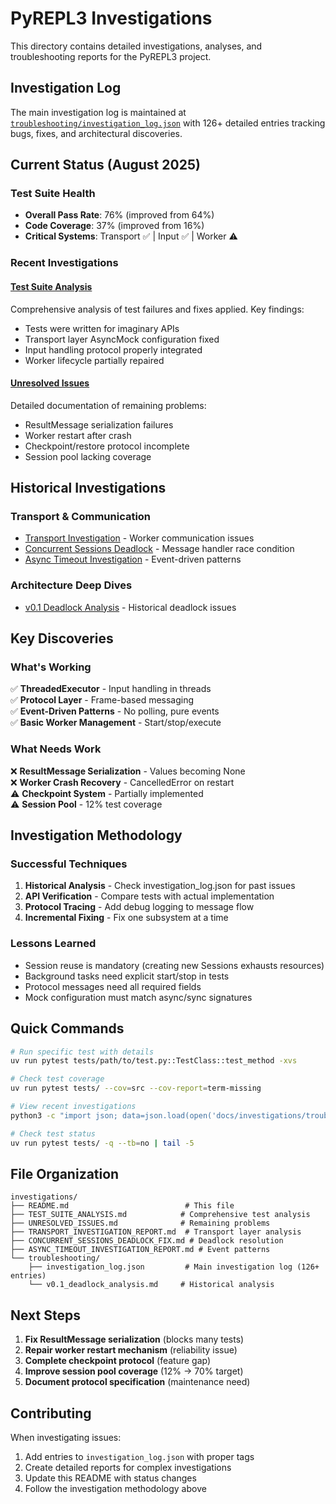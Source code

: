 # PyREPL3 Investigations

This directory contains detailed investigations, analyses, and troubleshooting reports for the PyREPL3 project.

## Investigation Log

The main investigation log is maintained at [`troubleshooting/investigation_log.json`](troubleshooting/investigation_log.json) with 126+ detailed entries tracking bugs, fixes, and architectural discoveries.

## Current Status (August 2025)

### Test Suite Health
- **Overall Pass Rate**: 76% (improved from 64%)
- **Code Coverage**: 37% (improved from 16%)
- **Critical Systems**: Transport ✅ | Input ✅ | Worker ⚠️

### Recent Investigations

#### [Test Suite Analysis](TEST_SUITE_ANALYSIS.md)
Comprehensive analysis of test failures and fixes applied. Key findings:
- Tests were written for imaginary APIs
- Transport layer AsyncMock configuration fixed
- Input handling protocol properly integrated
- Worker lifecycle partially repaired

#### [Unresolved Issues](UNRESOLVED_ISSUES.md)
Detailed documentation of remaining problems:
- ResultMessage serialization failures
- Worker restart after crash
- Checkpoint/restore protocol incomplete
- Session pool lacking coverage

## Historical Investigations

### Transport & Communication
- [Transport Investigation](TRANSPORT_INVESTIGATION_REPORT.md) - Worker communication issues
- [Concurrent Sessions Deadlock](CONCURRENT_SESSIONS_DEADLOCK_FIX.md) - Message handler race condition
- [Async Timeout Investigation](ASYNC_TIMEOUT_INVESTIGATION_REPORT.md) - Event-driven patterns

### Architecture Deep Dives
- [v0.1 Deadlock Analysis](troubleshooting/v0.1_deadlock_analysis.md) - Historical deadlock issues

## Key Discoveries

### What's Working
✅ **ThreadedExecutor** - Input handling in threads  
✅ **Protocol Layer** - Frame-based messaging  
✅ **Event-Driven Patterns** - No polling, pure events  
✅ **Basic Worker Management** - Start/stop/execute

### What Needs Work
❌ **ResultMessage Serialization** - Values becoming None  
❌ **Worker Crash Recovery** - CancelledError on restart  
⚠️ **Checkpoint System** - Partially implemented  
⚠️ **Session Pool** - 12% test coverage

## Investigation Methodology

### Successful Techniques
1. **Historical Analysis** - Check investigation_log.json for past issues
2. **API Verification** - Compare tests with actual implementation
3. **Protocol Tracing** - Add debug logging to message flow
4. **Incremental Fixing** - Fix one subsystem at a time

### Lessons Learned
- Session reuse is mandatory (creating new Sessions exhausts resources)
- Background tasks need explicit start/stop in tests
- Protocol messages need all required fields
- Mock configuration must match async/sync signatures

## Quick Commands

```bash
# Run specific test with details
uv run pytest tests/path/to/test.py::TestClass::test_method -xvs

# Check test coverage
uv run pytest tests/ --cov=src --cov-report=term-missing

# View recent investigations
python3 -c "import json; data=json.load(open('docs/investigations/troubleshooting/investigation_log.json')); [print(f\"{e['timestamp']}: {e['summary']}\") for e in data[-5:]]"

# Check test status
uv run pytest tests/ -q --tb=no | tail -5
```

## File Organization

```
investigations/
├── README.md                          # This file
├── TEST_SUITE_ANALYSIS.md            # Comprehensive test analysis
├── UNRESOLVED_ISSUES.md              # Remaining problems
├── TRANSPORT_INVESTIGATION_REPORT.md  # Transport layer analysis
├── CONCURRENT_SESSIONS_DEADLOCK_FIX.md # Deadlock resolution
├── ASYNC_TIMEOUT_INVESTIGATION_REPORT.md # Event patterns
└── troubleshooting/
    ├── investigation_log.json         # Main investigation log (126+ entries)
    └── v0.1_deadlock_analysis.md     # Historical analysis
```

## Next Steps

1. **Fix ResultMessage serialization** (blocks many tests)
2. **Repair worker restart mechanism** (reliability issue)
3. **Complete checkpoint protocol** (feature gap)
4. **Improve session pool coverage** (12% → 70% target)
5. **Document protocol specification** (maintenance need)

## Contributing

When investigating issues:
1. Add entries to `investigation_log.json` with proper tags
2. Create detailed reports for complex investigations
3. Update this README with status changes
4. Follow the investigation methodology above